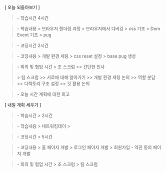 [ 오늘 되돌아보기 ]

> \- 학습시간
> 4시간

> \- 학습내용
> \> 브라우저 렌더링 과정
> \> 브라우저에서 디버깅
> \> css 기초
> \> Dom Event 기초
> \> pug

> \- 코딩시간
> 2시간

> \- 코딩내용
> \> 개발 환경 세팅
> \> css reset 설정
> \> base pug 생성

> \- 회의 및 협업 시간
> \> 조 스크럼
> \>> 간단한 인사
>
> \> 팀 스크럼
> \>> 서로에 대해 알아가기
> \>> 개발 환경 세팅 논의
> \>> 역할 분담
> \>> 디렉토리 구조 설정
> \>> 깃 활용 논의

> \- 오늘 시간 계획에 대한 회고

[ 내일 계획 세우기 ]

> \- 학습시간
> \> 2시간

> \- 학습내용
> \> 네트워킹데이
> \>

> \- 코딩시간
> \> 5시간

> \- 코딩내용
> \> 홈 페이지 개발
> \> 로그인 페이지 개발
> \> 회원가입 - 약관 동의 페이지 개발

> \- 회의 및 협업 시간
> \> 조 스크럼
> \> 팀 스크럼
